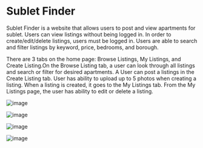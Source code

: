 <h1>Sublet Finder</h1>
<p>Sublet Finder is a website that allows users to post and view apartments for sublet.
Users can view listings without being logged in. In order to create/edit/delete listings, users must be logged in.
Users are able to search and filter listings by keyword, price, bedrooms, and borough. </p>

<p>There are 3 tabs on the home page: Browse Listings, My Listings, and Create Listing.On the Browse Listing tab, a user can look through all listings and 
search or filter for desired apartments. A User can post a listings in the Create Listing tab. User has ability to upload up to 5 photos when creating a listing.
When a listing is created, it goes to the My Listings tab. From the My Listings page, the user has ability to edit or delete a listing. </p>

![image](https://github.com/user-attachments/assets/51cb5c47-4faa-41bf-bc1b-7bcf43faa7f8)

![image](https://github.com/user-attachments/assets/d4ce5ee9-2a5d-4c01-90e0-a3eef3afe512)

![image](https://github.com/user-attachments/assets/780794ac-90e0-42f4-bc76-4b33fba16719)

![image](https://github.com/user-attachments/assets/547fe89c-3ee2-434c-9485-9b481f4b6ae3)
